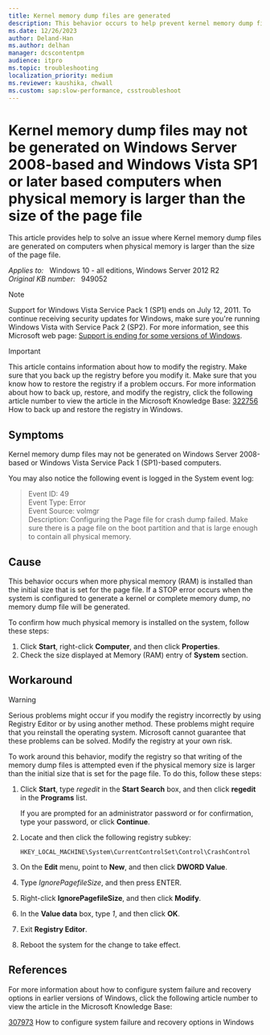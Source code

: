 ```yaml
---
title: Kernel memory dump files are generated
description: This behavior occurs to help prevent kernel memory dump files from being written to a page file where the memory dump file is larger than the page file. Workaround is to modify the registry to enable this behavior.
ms.date: 12/26/2023
author: Deland-Han
ms.author: delhan
manager: dcscontentpm
audience: itpro
ms.topic: troubleshooting
localization_priority: medium
ms.reviewer: kaushika, chwall
ms.custom: sap:slow-performance, csstroubleshoot
---
```

# Kernel memory dump files may not be generated on Windows Server 2008-based and Windows Vista SP1 or later based computers when physical memory is larger than the size of the page file

This article provides help to solve an issue where Kernel memory dump files are generated on computers when physical memory is larger than the size of the page file.

_Applies to:_ &nbsp; Windows 10 - all editions, Windows Server 2012 R2  
_Original KB number:_ &nbsp; 949052

> [!NOTE]
> Support for Windows Vista Service Pack 1 (SP1) ends on July 12, 2011. To continue receiving security updates for Windows, make sure you're running Windows Vista with Service Pack 2 (SP2). For more information, see this Microsoft web page: [Support is ending for some versions of Windows](https://windows.microsoft.com/windows/help/end-support-windows-xp-sp2-windows-vista-without-service-packs).

> [!IMPORTANT]
> This article contains information about how to modify the registry. Make sure that you back up the registry before you modify it. Make sure that you know how to restore the registry if a problem occurs. For more information about how to back up, restore, and modify the registry, click the following article number to view the article in the Microsoft Knowledge Base: [322756](https://support.microsoft.com/help/322756) How to back up and restore the registry in Windows.  

## Symptoms

Kernel memory dump files may not be generated on Windows Server 2008-based or Windows Vista Service Pack 1 (SP1)-based computers.

You may also notice the following event is logged in the System event log:

> Event ID: 49  
Event Type: Error  
Event Source: volmgr  
Description: Configuring the Page file for crash dump failed. Make sure there is a page file on the boot partition and that is large enough to contain all physical memory.

## Cause

This behavior occurs when more physical memory (RAM) is installed than the initial size that is set for the page file. If a STOP error occurs when the system is configured to generate a kernel or complete memory dump, no memory dump file will be generated.

To confirm how much physical memory is installed on the system, follow these steps:

1. Click **Start**, right-click **Computer**, and then click **Properties**.
2. Check the size displayed at Memory (RAM) entry of **System** section.

## Workaround

> [!WARNING]
> Serious problems might occur if you modify the registry incorrectly by using Registry Editor or by using another method. These problems might require that you reinstall the operating system. Microsoft cannot guarantee that these problems can be solved. Modify the registry at your own risk.

To work around this behavior, modify the registry so that writing of the memory dump files is attempted even if the physical memory size is larger than the initial size that is set for the page file. To do this, follow these steps:

1. Click **Start**, type *regedit* in the **Start Search** box, and then click **regedit** in the **Programs** list.

    If you are prompted for an administrator password or for confirmation, type your password, or click **Continue**.
2. Locate and then click the following registry subkey:

    `HKEY_LOCAL_MACHINE\System\CurrentControlSet\Control\CrashControl`
3. On the **Edit** menu, point to **New**, and then click **DWORD Value**.
4. Type *IgnorePagefileSize*, and then press ENTER.
5. Right-click **IgnorePagefileSize**, and then click **Modify**.
6. In the **Value data** box, type *1*, and then click **OK**.
7. Exit **Registry Editor**.
8. Reboot the system for the change to take effect.

## References

For more information about how to configure system failure and recovery options in earlier versions of Windows, click the following article number to view the article in the Microsoft Knowledge Base:

[307973](https://support.microsoft.com/help/307973) How to configure system failure and recovery options in Windows
